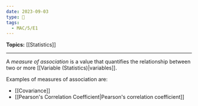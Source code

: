 ```yaml
---
date: 2023-09-03
type: 🧠
tags:
  - MAC/5/E1
---
```


**Topics:** [[Statistics]]

---

A _measure of association_ is a value that quantifies the relationship between two or more [[Variable (Statistics)|variables]].

Examples of measures of association are:

- [[Covariance]]
- [[Pearson's Correlation Coefficient|Pearson's correlation coefficient]]
